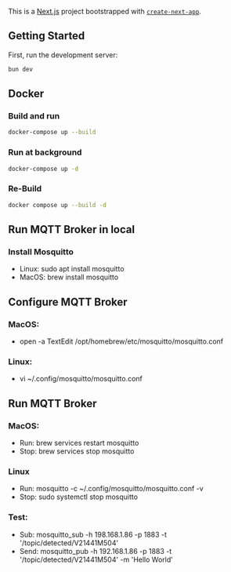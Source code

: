 This is a [Next.js](https://nextjs.org) project bootstrapped with [`create-next-app`](https://nextjs.org/docs/app/api-reference/cli/create-next-app).

## Getting Started

First, run the development server:

```bash
bun dev
```

## Docker

### Build and run
```bash
docker-compose up --build
```

### Run at background
```bash
docker-compose up -d
```

### Re-Build
```bash
docker compose up --build -d
```

## Run MQTT Broker in local
### Install Mosquitto
- Linux: sudo apt install mosquitto
- MacOS:  brew install mosquitto

## Configure MQTT Broker
### MacOS: 
- open -a TextEdit /opt/homebrew/etc/mosquitto/mosquitto.conf

### Linux:
- vi ~/.config/mosquitto/mosquitto.conf

## Run MQTT Broker

### MacOS:
- Run: brew services restart mosquitto
- Stop: brew services stop mosquitto

### Linux
- Run: mosquitto -c ~/.config/mosquitto/mosquitto.conf -v
- Stop: sudo systemctl stop mosquitto

### Test:
- Sub: mosquitto_sub -h 198.168.1.86 -p 1883 -t '/topic/detected/V21441M504'
- Send: mosquitto_pub -h 192.168.1.86 -p 1883 -t '/topic/detected/V21441M504' -m 'Hello World'




